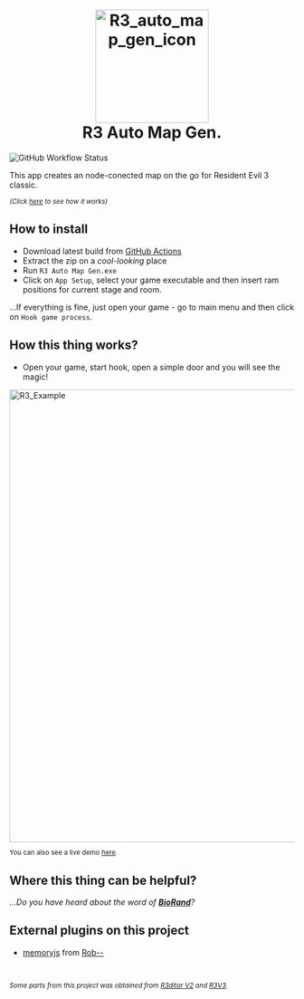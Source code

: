 <h1 align="center">
    <img src="https://github.com/themitosan/R3-Auto-Map-Gen/blob/main/App/img/icon.png?raw=true" alt="R3_auto_map_gen_icon" title="R3 Auto Map Gen." width="200"/>
  <br>R3 Auto Map Gen.
</h1>

![GitHub Workflow Status](https://img.shields.io/github/actions/workflow/status/themitosan/R3-Auto-Map-Gen/main.yaml?style=plastic)
  
This app creates an node-conected map on the go for Resident Evil 3 classic.

<sup>
  
 _(Click [here](https://twitter.com/themitosan/status/1659312625384140802) to see how it works)_
  
</sup>

## How to install
- Download latest build from [GitHub Actions](https://github.com/themitosan/R3-Auto-Map-Gen/actions)
- Extract the zip on a _cool-looking_ place
- Run `R3 Auto Map Gen.exe`
- Click on `App Setup`, select your game executable and then insert ram positions for current stage and room.

...If everything is fine, just open your game - go to main menu and then click on `Hook game process`.

## How this thing works?
- Open your game, start hook, open a simple door and you will see the magic!

<img src="https://github.com/themitosan/R3-Auto-Map-Gen/blob/main/example.png?raw=true" alt="R3_Example" width="800"/>

<sup>

You can also see a live demo [here](https://twitter.com/themitosan/status/1659312625384140802).

</sup>
  
## Where this thing can be helpful?
_...Do you have heard about the word of **[BioRand](https://github.com/IntelOrca/biorand)**?_

## External plugins on this project
- [memoryjs](https://github.com/rob--/memoryjs) from [Rob--](https://github.com/rob--/)

<br>
<sup>

_Some parts from this project was obtained from [R3ditor V2](https://github.com/themitosan/R3ditor-V2) and [R3V3](https://github.com/themitosan/R3V3-ARCHIVE)._

</sup>